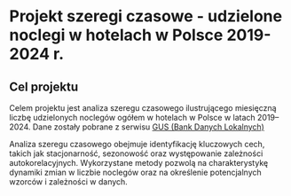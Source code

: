 # Projekt szeregi czasowe - udzielone noclegi w hotelach w Polsce 2019-2024 r.

## Cel projektu 

Celem projektu jest analiza szeregu czasowego ilustrującego miesięczną liczbę udzielonych noclegów ogółem w hotelach w Polsce w latach 2019–2024. Dane zostały pobrane z serwisu [GUS (Bank Danych Lokalnych)](https://bdl.stat.gov.pl/bdl/metadane/podgrupy/478)

Analiza szeregu czasowego obejmuje identyfikację kluczowych cech, takich jak stacjonarność, sezonowość oraz występowanie zależności autokorelacyjnych. Wykorzystane metody pozwolą na charakterystykę dynamiki zmian w liczbie noclegów oraz na określenie potencjalnych wzorców i zależności w danych.
